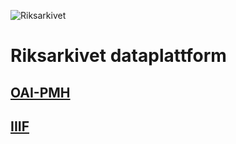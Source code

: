 ![Riksarkivet](https://sok.riksarkivet.se/Administration/Images/Layout/logo2.png)

# Riksarkivet dataplattform

## [OAI-PMH](docs/OAI-PMH.md)

## [IIIF](docs/IIIF.md)
